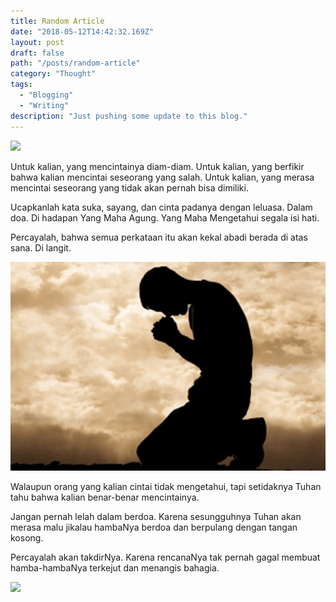 ```yaml
---
title: Random Article
date: "2018-05-12T14:42:32.169Z"
layout: post
draft: false
path: "/posts/random-article"
category: "Thought"
tags:
  - "Blogging"
  - "Writing"
description: "Just pushing some update to this blog."
---
```

![](https://www.lovedignity.com/wp-content/uploads/2014/11/6915958-secret-love-confession.jpg)

Untuk kalian, yang mencintainya diam-diam.
Untuk kalian, yang berfikir bahwa kalian mencintai seseorang yang salah.
Untuk kalian, yang merasa mencintai seseorang yang tidak akan pernah bisa dimiliki.

Ucapkanlah kata suka, sayang, dan cinta padanya dengan leluasa.
Dalam doa.
Di hadapan Yang Maha Agung.
Yang Maha Mengetahui segala isi hati.

Percayalah, bahwa semua perkataan itu akan kekal abadi berada di atas sana.
Di langit.

![](./1.jpg)

Walaupun orang yang kalian cintai tidak mengetahui, tapi setidaknya Tuhan tahu bahwa kalian benar-benar mencintainya.

Jangan pernah lelah dalam berdoa.
Karena sesungguhnya Tuhan akan merasa malu jikalau hambaNya berdoa dan berpulang dengan tangan kosong.

Percayalah akan takdirNya.
Karena rencanaNya tak pernah gagal membuat hamba-hambaNya terkejut dan menangis bahagia.

![](https://img00.deviantart.net/f68c/i/2012/181/6/7/a_peaceful_moment_by_orlibraorli-d55frv4.jpg)
